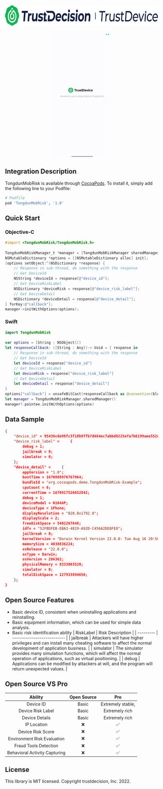 <p align="center">
  <a href="https://www.trustdecision.com/deviceFingerprint" >
    <picture>
      <source media="(prefers-color-scheme: dark)" srcset="images/logo_dark.png" />
      <source media="(prefers-color-scheme: light)" srcset="images/logo_light.png" />
      <img src="images/logo_dark.png" alt="trustdevice logo" width="729px" height="67px"/>    </picture>
  </a>
</p>
<p align="center">
  <img src="images/demoApp.gif" width="195">
</p>

## Integration Description

TongdunMobRisk is available through [CocoaPods](https://cocoapods.org). To install it, simply add the following line to your Podfile:

```ruby
# Podfile
pod 'TongdunMobRisk', '1.0'
```

## Quick Start 

### Objective-C

```objective-c
#import <TongdunMobRisk/TongdunMobRisk.h>

TongdunMobRiskManager_t *manager = [TongdunMobRiskManager sharedManager];
NSMutableDictionary *options = [[NSMutableDictionary alloc] init];
[options setObject:^(NSDictionary *response) {
    // Response in sub-thread, do something with the response
    // Get DeviceId
    NSString *deviceId = response[@"device_id"];
    // Get DeviceRiskLabel
    NSDictionary *deviceRisk = response[@"device_risk_label"];
    // Get DeviceDetail
    NSDictionary *deviceDetail = response[@"device_detail"];
} forKey:@"callback"];
manager->initWithOptions(options);
```

### Swift

```swift
import TongdunMobRisk

var options = [String : NSObject]()
let responseCallback: ([String : Any])-> Void = { response in
    // Response in sub-thread, do something with the response
    // Get DeviceId
    let deviceId = response["device_id"]   
    // Get DeviceRiskLabel
    let deviceRisk = response["device_risk_label"]
    // Get DeviceDetail
    let deviceDetail = response["device_detail"]                                         
}
options["callback"] = unsafeBitCast(responseCallback as @convention(block) ([String : Any]) -> Void, to: AnyObject.self) as? NSObject
let manager = TongdunMobRiskManager.sharedManager()
manager?.pointee.initWithOptions(options)
```

## Data Sample
```json
{
    "device_id" = 95438cde98fc3f18b9ffb7d464ec7abbd8225efa7b6199aee552d7563a5d4f0e;
    "device_risk_label" =     {
        debug = 1;
        jailbreak = 0;
        simulator = 0;
    };
    "device_detail" =     {
        appVersion = "1.0";
        bootTime = 1670888976767964;
        bundleId = "org.cocoapods.demo.TongdunMobRisk-Example";
        cpuCount = 6;
        currentTime = 1670917526652842;
        debug = 1;
        deviceModel = N104AP;
        deviceType = iPhone;
        displayResolution = "828.0x1792.0";
        displayScale = 2;
        freeDiskSpace = 5402267648;
        idfv = "52FBDFEB-EBA3-4819-A92D-C456A2DE8FE0";
        jailbreak = 0;
        kernelVersion = "Darwin Kernel Version 22.0.0: Tue Aug 16 20:50:57 PDT 2022; root:xnu-8792.2.11.0.1~1/RELEASE_ARM64_T8030";
        memorySize = 4038836224;
        osRelease = "22.0.0";
        osType = Darwin;
        osVersion = 20A362;
        physicalMemory = 8333803520;
        simulator = 0;
        totalDiskSpace = 127933894656;
    };
}
```
## Open Source Features

+ Basic device ID, consistent when uninstalling applications and reinstalling.
+ Basic equipment information, which can be used for simple data analysis.
+ Basic risk identification ability
| RiskLabel      |       Risk Description |
| --------- | --------------------------- |
| jailbreak   |     Attackers will have higher privileges and can install many cheating software to affect the normal development of application business.      |
| simulator   | The simulator provides many simulation functions, which will affect the normal operation of applications, such as virtual positioning. |
| debug   |   Applications can be modified by attackers at will, and the program will return unexpected values.         |


## Open Source VS Pro
| Ability | Open Source |  Pro  |
| :-------: | :-------: | :-------------------------: |
| Device ID | Basic | Extremely stable, |
| Device Risk Label | Basic | Extremely rich |
| Device Details | Basic  | Extremely rich |
| IP Location | ❌  | ✅ |
| Device Risk Score | ❌  | ✅ |
| Environment Risk Evaluation | ❌  | ✅ |
| Fraud Tools Detection | ❌  | ✅ |
| Behavioral Activity Capturing | ❌  | ✅ |



## License

This library is MIT licensed. Copyright trustdecision, Inc. 2022.
